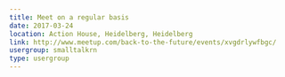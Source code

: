 ```yaml
---
title: Meet on a regular basis
date: 2017-03-24
location: Action House, Heidelberg, Heidelberg
link: http://www.meetup.com/back-to-the-future/events/xvgdrlywfbgc/
usergroup: smalltalkrn
type: usergroup
---
```

